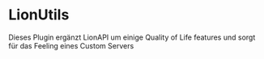 # LionUtils
Dieses Plugin ergänzt LionAPI um einige Quality of Life features und sorgt für das Feeling eines Custom Servers
